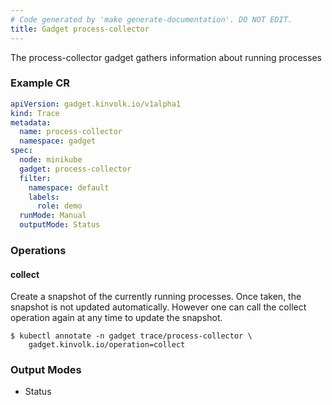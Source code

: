 ```yaml
---
# Code generated by 'make generate-documentation'. DO NOT EDIT.
title: Gadget process-collector
---
```


The process-collector gadget gathers information about running processes

### Example CR

```yaml
apiVersion: gadget.kinvolk.io/v1alpha1
kind: Trace
metadata:
  name: process-collector
  namespace: gadget
spec:
  node: minikube
  gadget: process-collector
  filter:
    namespace: default
    labels:
      role: demo
  runMode: Manual
  outputMode: Status
```

### Operations


#### collect

Create a snapshot of the currently running processes. Once taken, the snapshot is not updated automatically. However one can call the collect operation again at any time to update the snapshot.

```
$ kubectl annotate -n gadget trace/process-collector \
    gadget.kinvolk.io/operation=collect
```

### Output Modes

* Status
